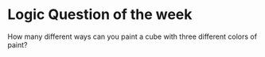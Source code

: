 # Logic Question of the week

How many different ways can you paint a cube with three different colors of paint?
